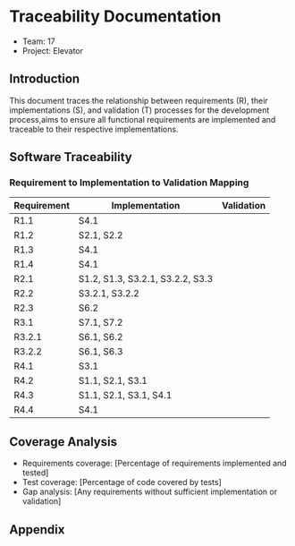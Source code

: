 # Traceability Documentation

- Team: 17
- Project: Elevator

## Introduction

This document traces the relationship between requirements (R), their implementations (S), and validation (T) processes for the development process,aims to ensure all functional requirements are implemented and traceable to their respective implementations.

## Software Traceability

### Requirement to Implementation to Validation Mapping

| Requirement | Implementation                   | Validation |
| ----------- | -------------------------------- | ---------- |
| R1.1        | S4.1                             |            |
| R1.2        | S2.1, S2.2                       |            |
| R1.3        | S4.1                             |            |
| R1.4        | S4.1                             |            |
| R2.1        | S1.2, S1.3, S3.2.1, S3.2.2, S3.3 |            |
| R2.2        | S3.2.1, S3.2.2                   |            |
| R2.3        | S6.2                             |            |
| R3.1        | S7.1, S7.2                       |            |
| R3.2.1      | S6.1, S6.2                       |            |
| R3.2.2      | S6.1, S6.3                       |            |
| R4.1        | S3.1                             |            |
| R4.2        | S1.1, S2.1, S3.1                 |            |
| R4.3        | S1.1, S2.1, S3.1, S4.1           |            |
| R4.4        | S4.1                             |            |

## Coverage Analysis

- Requirements coverage: [Percentage of requirements implemented and tested]
- Test coverage: [Percentage of code covered by tests]
- Gap analysis: [Any requirements without sufficient implementation or validation]

## Appendix
